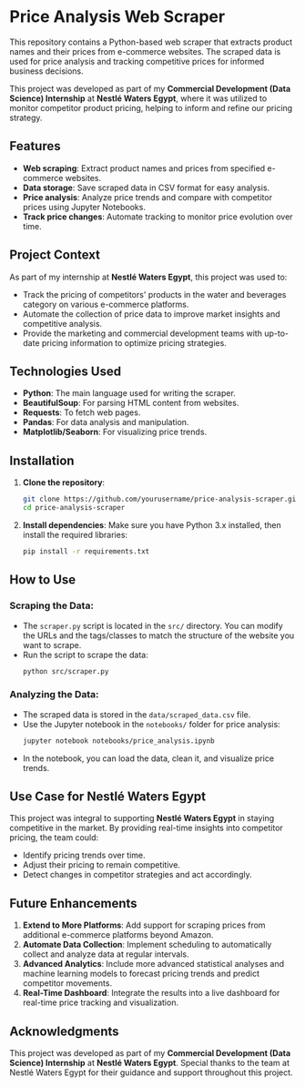# Price Analysis Web Scraper

This repository contains a Python-based web scraper that extracts product names and their prices from e-commerce websites. The scraped data is used for price analysis and tracking competitive prices for informed business decisions.

This project was developed as part of my **Commercial Development (Data Science) Internship** at **Nestlé Waters Egypt**, where it was utilized to monitor competitor product pricing, helping to inform and refine our pricing strategy.

## Features
- **Web scraping**: Extract product names and prices from specified e-commerce websites.
- **Data storage**: Save scraped data in CSV format for easy analysis.
- **Price analysis**: Analyze price trends and compare with competitor prices using Jupyter Notebooks.
- **Track price changes**: Automate tracking to monitor price evolution over time.

## Project Context

As part of my internship at **Nestlé Waters Egypt**, this project was used to:
- Track the pricing of competitors' products in the water and beverages category on various e-commerce platforms.
- Automate the collection of price data to improve market insights and competitive analysis.
- Provide the marketing and commercial development teams with up-to-date pricing information to optimize pricing strategies.

## Technologies Used
- **Python**: The main language used for writing the scraper.
- **BeautifulSoup**: For parsing HTML content from websites.
- **Requests**: To fetch web pages.
- **Pandas**: For data analysis and manipulation.
- **Matplotlib/Seaborn**: For visualizing price trends.

## Installation

1. **Clone the repository**:
    ```bash
    git clone https://github.com/yourusername/price-analysis-scraper.git
    cd price-analysis-scraper
    ```

2. **Install dependencies**:
    Make sure you have Python 3.x installed, then install the required libraries:
    ```bash
    pip install -r requirements.txt
    ```

## How to Use

### Scraping the Data:
- The `scraper.py` script is located in the `src/` directory. You can modify the URLs and the tags/classes to match the structure of the website you want to scrape.
- Run the script to scrape the data:
    ```bash
    python src/scraper.py
    ```

### Analyzing the Data:
- The scraped data is stored in the `data/scraped_data.csv` file.
- Use the Jupyter notebook in the `notebooks/` folder for price analysis:
    ```bash
    jupyter notebook notebooks/price_analysis.ipynb
    ```
- In the notebook, you can load the data, clean it, and visualize price trends.

## Use Case for Nestlé Waters Egypt

This project was integral to supporting **Nestlé Waters Egypt** in staying competitive in the market. By providing real-time insights into competitor pricing, the team could:
- Identify pricing trends over time.
- Adjust their pricing to remain competitive.
- Detect changes in competitor strategies and act accordingly.

## Future Enhancements

1. **Extend to More Platforms**: Add support for scraping prices from additional e-commerce platforms beyond Amazon.
2. **Automate Data Collection**: Implement scheduling to automatically collect and analyze data at regular intervals.
3. **Advanced Analytics**: Include more advanced statistical analyses and machine learning models to forecast pricing trends and predict competitor movements.
4. **Real-Time Dashboard**: Integrate the results into a live dashboard for real-time price tracking and visualization.

## Acknowledgments

This project was developed as part of my **Commercial Development (Data Science) Internship** at **Nestlé Waters Egypt**. Special thanks to the team at Nestlé Waters Egypt for their guidance and support throughout this project.

